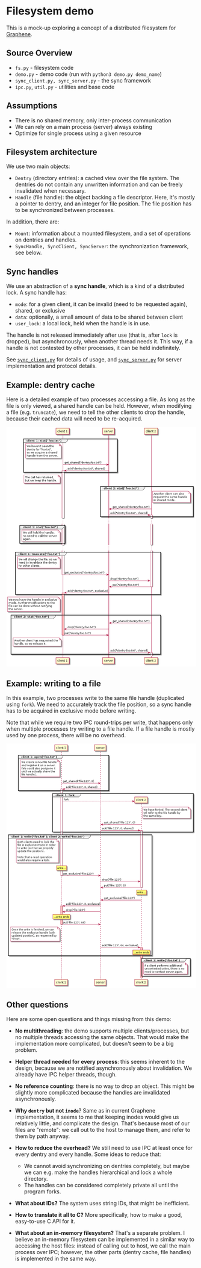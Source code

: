 # Filesystem demo

This is a mock-up exploring a concept of a distributed filesystem for [Graphene](https://github.com/oscarlab/graphene/).

## Source Overview

* `fs.py` - filesystem code
* `demo.py` - demo code (run with `python3 demo.py demo_name`)
* `sync_client.py, sync_server.py` - the sync framework
* `ipc.py`, `util.py` - utilities and base code

## Assumptions

* There is no shared memory, only inter-process communication
* We can rely on a main process (server) always existing
* Optimize for single process using a given resource

## Filesystem architecture

We use two main objects:

* `Dentry` (directory entries): a cached view over the file system. The dentries do not contain any unwritten information and can be freely invalidated when necessary.
* `Handle` (file handle): the object backing a file descriptor. Here, it's mostly a pointer to dentry, and an integer for file position. The file position has to be synchronized between processes.

In addition, there are:

* `Mount`: information about a mounted filesystem, and a set of operations on dentries and handles.
* `SyncHandle, SyncClient, SyncServer`: the synchronization framework, see below.

## Sync handles

We use an abstraction of a **sync handle**, which is a kind of a distributed lock. A sync handle has:

* `mode`: for a given client, it can be invalid (need to be requested again), shared, or exclusive
* `data`: optionally, a small amount of data to be shared between client 
* `user_lock`: a local lock, held when the handle is in use.

The handle is not released immediately after use (that is, after `lock` is dropped), but asynchronously, when another thread needs it. This way, if a handle is not contested by other processes, it can be held indefinitely. 

See [`sync_client.py`](sync_client.py) for details of usage, and [`sync_server.py`](sync_server.py) for server implementation and protocol details.

## Example: dentry cache

Here is a detailed example of two processes accessing a file. As long as the file is only viewed, a shared handle can be held. However, when modifying a file (e.g. `truncate`), we need to tell the other clients to drop the handle, because their cached data will need to be re-acquired. 

![dentry.png](diagrams/dentry.png)

## Example: writing to a file

In this example, two processes write to the same file handle (duplicated using `fork`). We need to accurately track the file position, so a sync handle has to be acquired in exclusive mode before writing.

Note that while we require two IPC round-trips per write, that happens only when multiple processes try writing to a file handle. If a file handle is mostly used by one process, there will be no overhead.

![dentry.png](diagrams/write.png)

## Other questions

Here are some open questions and things missing from this demo:

* **No multithreading**: the demo supports multiple clients/processes, but no multiple threads accessing the same objects. That would make the implementation more complicated, but doesn't seem to be a big problem.

* **Helper thread needed for every process**: this seems inherent to the design, because we are notified asynchronously about invalidation. We already have IPC helper threads, though.

* **No reference counting**: there is no way to drop an object. This might be slightly more complicated because the handles are invalidated asynchronously.

* **Why `dentry` but not `inode`**? Same as in current Graphene implementation, it seems to me that keeping inodes would give us relatively little, and complicate the design. That's because most of our files are "remote": we call out to the host to manage them, and refer to them by path anyway.

* **How to reduce the overhead?** We still need to use IPC at least once for every dentry and every handle. Some ideas to reduce that:
  * We cannot avoid synchronizing on dentries completely, but maybe we can e.g. make the handles hierarchical and lock a whole directory.
  * The handles can be considered completely private all until the program forks. 

* **What about IDs?** The system uses string IDs, that might be inefficient.

* **How to translate it all to C?** More specifically, how to make a good, easy-to-use C API for it.

* **What about an in-memory filesystem?** That's a separate problem. I believe an in-memory filesystem can be implemented in a similar way to accessing the host files: instead of calling out to host, we call the main process over IPC; however, the other parts (dentry cache, file handles) is implemented in the same way.
